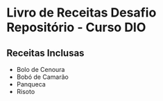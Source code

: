 # Livro de Receitas Desafio Repositório - Curso DIO

## Receitas Inclusas
 - Bolo de Cenoura
 - Bobó de Camarão
 - Panqueca
 - Risoto